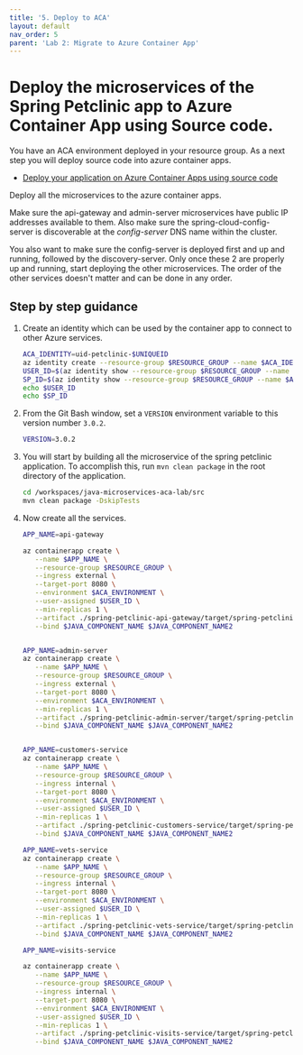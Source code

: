 ```yaml
---
title: '5. Deploy to ACA'
layout: default
nav_order: 5
parent: 'Lab 2: Migrate to Azure Container App'
---
```


# Deploy the microservices of the Spring Petclinic app to Azure Container App using Source code.

You have an ACA environment deployed in your resource group. As a next step you will deploy source code into azure container apps.



- [Deploy your application on Azure Container Apps using source code](https://learn.microsoft.com/en-us/azure/container-apps/containerapp-up#deploy-from-local-source-code)

Deploy all the microservices to the azure container apps. 

Make sure the api-gateway and admin-server microservices have public IP addresses available to them. Also make sure the spring-cloud-config-server is discoverable at the _config-server_ DNS name within the cluster.

You also want to make sure the config-server is deployed first and up and running, followed by the discovery-server. Only once these 2 are properly up and running, start deploying the other microservices. The order of the other services doesn't matter and can be done in any order.


## Step by step guidance

1. Create an identity which can be used by the container app to connect to other Azure services.
  
   ```bash
   ACA_IDENTITY=uid-petclinic-$UNIQUEID
   az identity create --resource-group $RESOURCE_GROUP --name $ACA_IDENTITY --output json
   USER_ID=$(az identity show --resource-group $RESOURCE_GROUP --name $ACA_IDENTITY --query id --output tsv)
   SP_ID=$(az identity show --resource-group $RESOURCE_GROUP --name $ACA_IDENTITY --query principalId --output tsv)
   echo $USER_ID
   echo $SP_ID
   ```
   
1. From the Git Bash window, set a `VERSION` environment variable to this version number `3.0.2`.

   ```bash
   VERSION=3.0.2
   ```

1. You will start by building all the microservice of the spring petclinic application. To accomplish this, run `mvn clean package` in the root directory of the application.

   ```bash
   cd /workspaces/java-microservices-aca-lab/src
   mvn clean package -DskipTests
   ```

1. Now create all the services.

    ```bash
    APP_NAME=api-gateway

    az containerapp create \
       --name $APP_NAME \
       --resource-group $RESOURCE_GROUP \
       --ingress external \
       --target-port 8080 \
       --environment $ACA_ENVIRONMENT \
       --user-assigned $USER_ID \
       --min-replicas 1 \
       --artifact ./spring-petclinic-api-gateway/target/spring-petclinic-api-gateway-$VERSION.jar \
       --bind $JAVA_COMPONENT_NAME $JAVA_COMPONENT_NAME2


    APP_NAME=admin-server
    az containerapp create \
       --name $APP_NAME \
       --resource-group $RESOURCE_GROUP \
       --ingress external \
       --target-port 8080 \
       --environment $ACA_ENVIRONMENT \
       --min-replicas 1 \
       --artifact ./spring-petclinic-admin-server/target/spring-petclinic-admin-server-$VERSION.jar \
       --bind $JAVA_COMPONENT_NAME $JAVA_COMPONENT_NAME2


    APP_NAME=customers-service
    az containerapp create \
       --name $APP_NAME \
       --resource-group $RESOURCE_GROUP \
       --ingress internal \
       --target-port 8080 \
       --environment $ACA_ENVIRONMENT \
       --user-assigned $USER_ID \
       --min-replicas 1 \
       --artifact ./spring-petclinic-customers-service/target/spring-petclinic-customers-service-$VERSION.jar \
       --bind $JAVA_COMPONENT_NAME $JAVA_COMPONENT_NAME2

    APP_NAME=vets-service
    az containerapp create \
       --name $APP_NAME \
       --resource-group $RESOURCE_GROUP \
       --ingress internal \
       --target-port 8080 \
       --environment $ACA_ENVIRONMENT \
       --user-assigned $USER_ID \
       --min-replicas 1 \
       --artifact ./spring-petclinic-vets-service/target/spring-petclinic-vets-service-$VERSION.jar \
       --bind $JAVA_COMPONENT_NAME $JAVA_COMPONENT_NAME2

    APP_NAME=visits-service

    az containerapp create \
       --name $APP_NAME \
       --resource-group $RESOURCE_GROUP \
       --ingress internal \
       --target-port 8080 \
       --environment $ACA_ENVIRONMENT \
       --user-assigned $USER_ID \
       --min-replicas 1 \
       --artifact ./spring-petclinic-visits-service/target/spring-petclinic-visits-service-$VERSION.jar \
       --bind $JAVA_COMPONENT_NAME $JAVA_COMPONENT_NAME2
  
```
   
